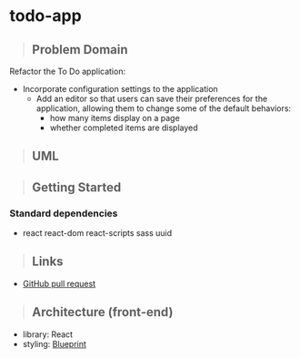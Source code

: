 # todo-app

> ## Problem Domain

Refactor the To Do application:

- Incorporate configuration settings to the application
  - Add an editor so that users can save their preferences for the application, allowing them to change some of the default behaviors:
    - how many items display on a page
    - whether completed items are displayed

> ## UML

> ## Getting Started

### Standard dependencies

- react react-dom react-scripts sass uuid

> ## Links

- [GitHub pull request](https://github.com/schillerandrew/todo-app/pull/1)

> ## Architecture (front-end)

- library: React
- styling: [Blueprint](https://blueprintjs.com/docs/#blueprint)